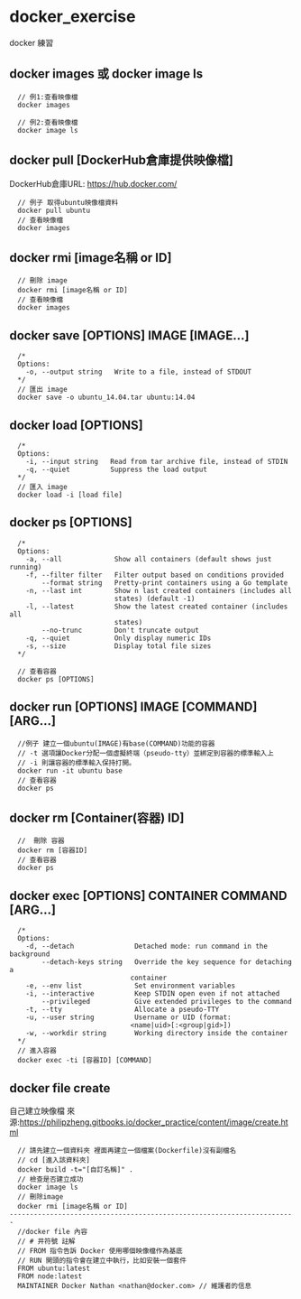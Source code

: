 # docker_exercise
docker 練習

## docker images 或 docker image ls

```
  // 例1:查看映像檔
  docker images

  // 例2:查看映像檔
  docker image ls
```

## docker pull [DockerHub倉庫提供映像檔]

DockerHub倉庫URL: https://hub.docker.com/

```
  // 例子 取得ubuntu映像檔資料
  docker pull ubuntu
  // 查看映像檔
  docker images
```

## docker rmi [image名稱 or ID]

```
  // 刪除 image
  docker rmi [image名稱 or ID]
  // 查看映像檔
  docker images
```

## docker save [OPTIONS] IMAGE [IMAGE...]

```
  /*
  Options:
    -o, --output string   Write to a file, instead of STDOUT
  */
  // 匯出 image
  docker save -o ubuntu_14.04.tar ubuntu:14.04
```
## docker load [OPTIONS]

```
  /*
  Options:
    -i, --input string   Read from tar archive file, instead of STDIN
    -q, --quiet          Suppress the load output
  */
  // 匯入 image
  docker load -i [load file]
```

## docker ps [OPTIONS]

```
  /*
  Options:
    -a, --all             Show all containers (default shows just running)
    -f, --filter filter   Filter output based on conditions provided
        --format string   Pretty-print containers using a Go template
    -n, --last int        Show n last created containers (includes all
                          states) (default -1)
    -l, --latest          Show the latest created container (includes all
                          states)
        --no-trunc        Don't truncate output
    -q, --quiet           Only display numeric IDs
    -s, --size            Display total file sizes
  */

  // 查看容器
  docker ps [OPTIONS]
```

## docker run [OPTIONS] IMAGE [COMMAND] [ARG...]

```
  //例子 建立一個ubuntu(IMAGE)有base(COMMAND)功能的容器
  // -t 選項讓Docker分配一個虛擬終端（pseudo-tty）並綁定到容器的標準輸入上
  // -i 則讓容器的標準輸入保持打開。
  docker run -it ubuntu base
  // 查看容器
  docker ps
```

## docker rm [Container(容器) ID]

```
  //  刪除 容器
  docker rm [容器ID]
  // 查看容器
  docker ps
```

## docker exec [OPTIONS] CONTAINER COMMAND [ARG...]

```
  /*
  Options:
    -d, --detach               Detached mode: run command in the background
        --detach-keys string   Override the key sequence for detaching a
                              container
    -e, --env list             Set environment variables
    -i, --interactive          Keep STDIN open even if not attached
        --privileged           Give extended privileges to the command
    -t, --tty                  Allocate a pseudo-TTY
    -u, --user string          Username or UID (format:
                              <name|uid>[:<group|gid>])
    -w, --workdir string       Working directory inside the container
  */
  // 進入容器
  docker exec -ti [容器ID] [COMMAND]
```


## docker file create

自己建立映像檔
來源:https://philipzheng.gitbooks.io/docker_practice/content/image/create.html

```
  // 請先建立一個資料夾 裡面再建立一個檔案(Dockerfile)沒有副檔名
  // cd [進入該資料夾]
  docker build -t="[自訂名稱]" .
  // 檢查是否建立成功
  docker image ls
  // 刪除image 
  docker rmi [image名稱 or ID]
-----------------------------------------------------------------------
  //docker file 內容
  // # 井符號 註解
  // FROM 指令告訴 Docker 使用哪個映像檔作為基底
  // RUN 開頭的指令會在建立中執行，比如安裝一個套件
  FROM ubuntu:latest
  FROM node:latest
  MAINTAINER Docker Nathan <nathan@docker.com> // 維護者的信息
```


